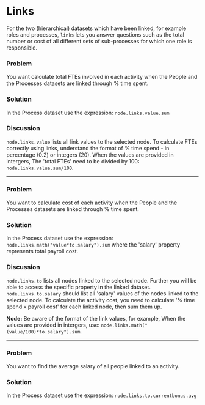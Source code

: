 # Links

For the two (hierarchical) datasets which have been linked, for example roles and processes, `links` lets you answer questions such as the total number or cost of all different sets of sub-processes for which one role is responsible. 

### Problem 
You want calculate total FTEs involved in each activity when the People and the Processes datasets are linked through % time spent.

### Solution
In the Process dataset use the expression:
```node.links.value.sum```

### Discussion
`node.links.value` lists all link values to the selected node. To calculate FTEs correctly using links, understand the format of % time spend - in percentage (0.2) or integers (20). When the values are provided in intergers, The 'total FTEs' need to be divided by 100: `node.links.value.sum/100`.

---
### Problem 
You want to calculate cost of each activity when the People and the Processes datasets are linked through % time spent.

### Solution
In the Process dataset use the expression:
`node.links.math("value*to.salary").sum` where the 'salary' property represents total payroll cost.

### Discussion
`node.links.to` lists all nodes linked to the selected node.
Further you will be able to access the specific property in the linked dataset. `node.links.to.salary` should list all 'salary' values of the nodes linked to the selected node.
To calculate the activity cost, you need to calculate '% time spend x payroll cost' for each linked node, then sum them up. 

**Node:** Be aware of the format of the link values, for example, When the values are provided in intergers, use: `node.links.math("(value/100)*to.salary").sum`.

--- 
### Problem 
You want to find the average salary of all people linked to an activity.

### Solution
In the Process dataset use the expression:
`node.links.to.currentbonus.avg`

